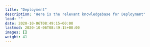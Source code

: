 ```yaml
---
title: "Deployment"
description: "Here is the relevant knowledgebase for Deployment"
lead: ""
date: 2020-10-06T08:49:15+00:00
lastmod: 2020-10-06T08:49:15+00:00
images: []
weight: 41
---
```

